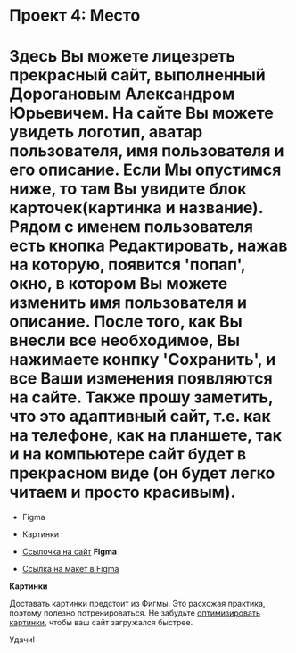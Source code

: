 # Проект 4: Место

# Здесь Вы можете лицезреть прекрасный сайт, выполненный Дорогановым Александром Юрьевичем. На сайте Вы можете увидеть логотип, аватар пользователя, имя пользователя и его описание. Если Мы опустимся ниже, то там Вы увидите блок карточек(картинка и название). Рядом с именем пользователя есть кнопка Редактировать, нажав на которую, появится 'попап', окно, в котором Вы можете изменить имя пользователя и описание. После того, как Вы внесли все необходимое, Вы нажимаете конпку 'Сохранить', и все Ваши изменения появляются на сайте. Также прошу заметить, что это адаптивный сайт, т.е. как на телефоне, как на планшете, так и на компьютере сайт будет в прекрасном виде (он будет легко читаем и просто красивым).

* Figma
* Картинки
* [Ссылочка на сайт](https://alexdor01.github.io/mesto/)
**Figma**

* [Ссылка на макет в Figma](https://www.figma.com/file/2cn9N9jSkmxD84oJik7xL7/JavaScript.-Sprint-4?node-id=0%3A1)

**Картинки**

Доставать картинки предстоит из Фигмы. Это расхожая практика, поэтому полезно потренироваться.
Не забудьте [оптимизировать картинки](https://tinypng.com/), чтобы ваш сайт загружался быстрее.

Удачи!
